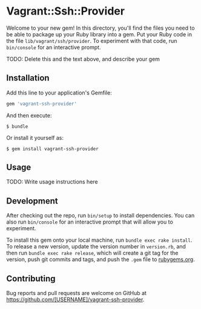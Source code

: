 # Vagrant::Ssh::Provider

Welcome to your new gem! In this directory, you'll find the files you need to be able to package up your Ruby library into a gem. Put your Ruby code in the file `lib/vagrant/ssh/provider`. To experiment with that code, run `bin/console` for an interactive prompt.

TODO: Delete this and the text above, and describe your gem

## Installation

Add this line to your application's Gemfile:

```ruby
gem 'vagrant-ssh-provider'
```

And then execute:

    $ bundle

Or install it yourself as:

    $ gem install vagrant-ssh-provider

## Usage

TODO: Write usage instructions here

## Development

After checking out the repo, run `bin/setup` to install dependencies. You can also run `bin/console` for an interactive prompt that will allow you to experiment.

To install this gem onto your local machine, run `bundle exec rake install`. To release a new version, update the version number in `version.rb`, and then run `bundle exec rake release`, which will create a git tag for the version, push git commits and tags, and push the `.gem` file to [rubygems.org](https://rubygems.org).

## Contributing

Bug reports and pull requests are welcome on GitHub at https://github.com/[USERNAME]/vagrant-ssh-provider.
